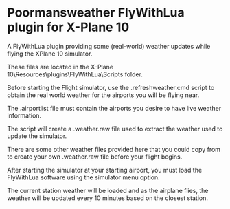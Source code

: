 # Poormansweather FlyWithLua plugin for X-Plane 10 

A FlyWithLua plugin providing some (real-world) weather updates while flying the XPlane 10 simulator.

These files are located in the X-Plane 10\Resources\plugins\FlyWithLua\Scripts folder.

Before starting the Flight simulator, use the .refreshweather.cmd script to
obtain the real world weather for the airports you will be flying near.

The .airportlist file must contain the airports you desire to have live
weather information.

The script will create a .weather.raw file used to extract the weather used to update the simulator.

There are some other weather files provided here that you could copy from to create your own
.weather.raw file before your flight begins.

After starting the simulator at your starting airport, you must load the
FlyWithLua software using the simulator menu option.

The current station weather will be loaded and as the airplane flies,
the weather will be updated every 10 minutes based on the closest station.
